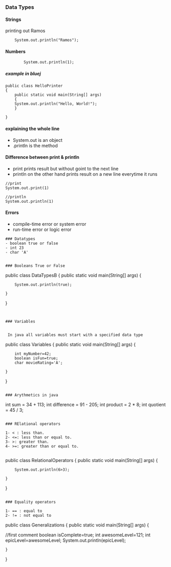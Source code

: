 ### Data Types

 #### Strings
 printing out Ramos

```
	System.out.println("Ramos");
```

 #### Numbers
```
		System.out.println(1);

```

##### example in bluej
```
public class HelloPrinter
{
    public static void main(String[] args)
    {
    System.out.println("Hello, World!");
    }
    
}
```
#### explaining the whole line
- System.out is an object 
- .println is the method


#### Difference between print & println

- print prints result but without goint to the next line
- println on the other hand prints result on a new line everytime it runs 

```
//print 
System.out.print(1)

//println
System.out.println(1)
```

#### Errors

- compile-time error or system error 
- run-time error or logic error 


```
### Datatypes
- boolean true or false
- int 23
- char 'A'


### Booleans True or False

```
public class DataTypesB {
	public static void main(String[] args) {

		System.out.println(true);

	}
}
```


### Variables


 In java all variables must start with a specified data type

 ```
public class Variables {
	public static void main(String[] args) {

		int myNumber=42;
		boolean isFun=true; 
		char movieRating='A'; 

	}
}
```

### Arythmetics in java 

```
int sum = 34 + 113;
int difference = 91 - 205;
int product = 2 * 8; 
int quotient = 45 / 3;
```

### RElational operators

1- < : less than.
2- <=: less than or equal to.
3- >: greater than.
4- >=: greater than or equal to.


```
public class RelationalOperators {
	public static void main(String[] args) {

		System.out.println(6>3);

	}
}
```

### Equality operators

1- == : equal to 
2- != : not equal to 

```
public class Generalizations {
	public static void main(String[] args) {

//first comment
		boolean isComplete=true;
		int awesomeLevel=121;
    int epicLevel=awesomeLevel;	
		System.out.println(epicLevel);
		

	}
}

```